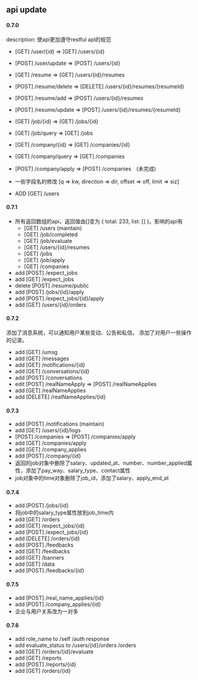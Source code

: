 ## api update
#### 0.7.0
description: 使api更加遵守restful api的规范
- [GET] /user/{id} => [GET] /users/{id}
- [POST] /user/update => [POST] /users/{id}
- [GET] /resume => [GET] /users/{id}/resumes
- [POST] /resume/delete => [DELETE] /users/{id}/resumes/{resumeId}
- [POST] /resume/add => [POST] /users/{id}/resumes
- [POST] /resume/update => [POST] /users/{id}/resumes/{resumeId}
- [GET] /job/{id} => [GET] /jobs/{id}
- [GET] /job/query => [GET] /jobs
- [GET] /company/{id} => [GET] /companies/{id}
- [GET] /company/query => [GET] /companies
- [POST] /company/apply => [POST] /companies　(未完成)
- 一些字段名的修改 [q => kw, direction => dir, offset => off, limit => siz]

- ADD [GET] /users

#### 0.7.1
- 所有返回数组的api，返回值由[]变为 { total: 233, list: [] }。影响的api有 
    - [GET] /users (maintain)
    - [GET] /job/completed
    - [GET] /job/evaluate
    - [GET] /users/{id}/resumes
    - [GET] /jobs
    - [GET] /job/apply
    - [GET] /companies
- add [POST] /expect_jobs
- add [GET] /expect_jobs
- delete [POST] /resume/public
- add [POST] /jobs/{id}/apply
- add [POST] /expect_jobs/{id}/apply
- add [GET] /users/{id}/orders

#### 0.7.2
添加了消息系统，可以通知用户某些变动、公告和私信。
添加了对用户一些操作的记录。
- add [GET] /umsg
- add [GET] /messages
- add [GET] /notifications/{id}
- add [GET] /conversations/{id}
- add [POST] /conversations
- edit [POST] /realNameApply => [POST] /realNameApplies
- add [GET] /realNameApplies
- add [DELETE] /realNameApplies/{id}

#### 0.7.3
- add [POST] /notifications (maintain)
- add [GET] /users/{id}/logs
- [POST] /companies => [POST] /companies/apply
- add [GET] /companies/apply
- add [GET] /company_applies
- add [POST] /company/{id}
- 返回的job对象中删除了salary、updated_at、number、number_applied属性，添加了pay_way、salary_type、contact属性
- job对象中的time对象删除了job_id，添加了salary、apply_end_at

#### 0.7.4
- add [POST] /jobs/{id}
- 将job中的salary_type属性放到job_time内
- add [GET] /orders
- add [GET] /expect_jobs/{id}
- add [POST] /expect_jobs/{id}
- add [DELETE] /orders/{id}
- add [POST] /feedbacks
- add [GET] /feedbacks
- add [GET] /banners
- add [GET] /data
- add [POST] /feedbacks/{id}

#### 0.7.5
- add [POST] /real_name_applies/{id}
- add [POST] /company_applies/{id}
- 企业与用户关系改为一对多

#### 0.7.6
- add role_name to /self /auth response
- add evaluate_status to /users/{id}/orders /orders
- add [GET] /orders/{id}/evaluate
- add [GET] /reports
- add [POST] /reports/{id}
- add [GET] /orders/{id}